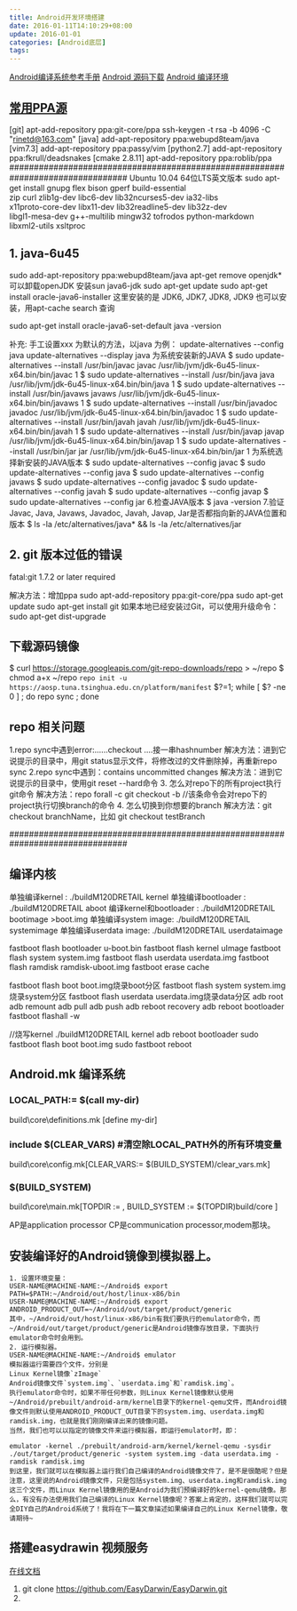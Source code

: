 ```yaml
---
title: Android开发环境搭建
date: 2016-01-11T14:10:29+08:00
update: 2016-01-01
categories: [Android底层]
tags:
---
```

[Android编译系统参考手册](http://android.cloudchou.com/)
[Android 源码下载](https://lug.ustc.edu.cn/wiki/mirrors/help/aosp)
[Android 编译环境](https://source.android.com/source/initializing.html)
## [常用PPA源](https://launchpad.net/ubuntu/+ppas?name_filter=vim)

[git]	apt-add-repository ppa:git-core/ppa
ssh-keygen -t rsa -b 4096 -C "rinetd@163.com"
[java]	add-apt-repository ppa:webupd8team/java
[vim7.3] 	add-apt-repository ppa:passy/vim
[python2.7] add-apt-repository ppa:fkrull/deadsnakes
[cmake 2.8.11] apt-add-repository ppa:roblib/ppa
################################################################################
Ubuntu 10.04 64位LTS英文版本
sudo apt-get install gnupg flex bison gperf build-essential \
  zip curl zlib1g-dev libc6-dev lib32ncurses5-dev ia32-libs \
  x11proto-core-dev libx11-dev lib32readline5-dev lib32z-dev \
  libgl1-mesa-dev g++-multilib mingw32 tofrodos python-markdown \
  libxml2-utils xsltproc

## 1. java-6u45
sudo add-apt-repository ppa:webupd8team/java
apt-get remove openjdk*可以卸载openJDK
安装sun java6-jdk
sudo apt-get update
sudo apt-get install oracle-java6-installer
					这里安装的是 JDK6, JDK7, JDK8, JDK9 也可以安装，用apt-cache search 查询

 sudo apt-get install oracle-java6-set-default
 java -version

补充: 手工设置xxx 为默认的方法，以java 为例：
update-alternatives --config java
update-alternatives --display java
	为系统安装新的JAVA
$ sudo update-alternatives --install /usr/bin/javac javac /usr/lib/jvm/jdk-6u45-linux-x64.bin/bin/javac 1
$ sudo update-alternatives --install /usr/bin/java java /usr/lib/jvm/jdk-6u45-linux-x64.bin/bin/java 1
$ sudo update-alternatives --install /usr/bin/javaws javaws /usr/lib/jvm/jdk-6u45-linux-x64.bin/bin/javaws 1
$ sudo update-alternatives --install /usr/bin/javadoc javadoc /usr/lib/jvm/jdk-6u45-linux-x64.bin/bin/javadoc 1
$ sudo update-alternatives --install /usr/bin/javah javah /usr/lib/jvm/jdk-6u45-linux-x64.bin/bin/javah 1
$ sudo update-alternatives --install /usr/bin/javap javap /usr/lib/jvm/jdk-6u45-linux-x64.bin/bin/javap 1
$ sudo update-alternatives --install /usr/bin/jar jar /usr/lib/jvm/jdk-6u45-linux-x64.bin/bin/jar 1
	为系统选择新安装的JAVA版本
$ sudo update-alternatives --config javac
$ sudo update-alternatives --config java
$ sudo update-alternatives --config javaws
$ sudo update-alternatives --config javadoc
$ sudo update-alternatives --config javah
$ sudo update-alternatives --config javap
$ sudo update-alternatives --config jar
6.检查JAVA版本
$ java -version
7.验证Javac, Java, Javaws, Javadoc, Javah, Javap, Jar是否都指向新的JAVA位置和版本
$ ls -la /etc/alternatives/java* && ls -la /etc/alternatives/jar

## 2. git 版本过低的错误

fatal:git 1.7.2 or later required

解决方法：增加ppa
sudo apt-add-repository ppa:git-core/ppa
sudo apt-get update
sudo apt-get install git
如果本地已经安装过Git，可以使用升级命令：
sudo apt-get dist-upgrade

## 下载源码镜像
$ curl https://storage.googleapis.com/git-repo-downloads/repo > ~/repo
$ chmod a+x ~/repo
`repo init -u https://aosp.tuna.tsinghua.edu.cn/platform/manifest`
$?=1;   while [ $? -ne 0 ] ; do  repo sync ; done

## repo 相关问题
1.repo sync中遇到error:......checkout ....接一串hashnumber
解决方法：进到它说提示的目录中，用git status显示文件，将修改过的文件删除掉，再重新repo sync
2.repo sync中遇到：contains uncommitted changes
解决方法：进到它说提示的目录中，使用git reset --hard命令
3. 怎么对repo下的所有project执行git命令
解决方法：repo forall -c git checkout -b    //该条命令会对repo下的project执行切换branch的命令
4. 怎么切换到你想要的branch
解决方法：git checkout branchName，比如 git checkout testBranch

################################################################################
## 编译内核
单独编译kernel : ./buildM120DRETAIL kernel
单独编译bootloader : ./buildM120DRETAIL aboot
编译kernel和bootloader : ./buildM120DRETAIL bootimage >boot.img
单独编译system image: ./buildM120DRETAIL systemimage
单独编译userdata image: ./buildM120DRETAIL userdataimage

fastboot flash bootloader u-boot.bin
fastboot flash kernel uImage
fastboot flash system system.img
fastboot flash userdata userdata.img
fastboot flash ramdisk ramdisk-uboot.img
fastboot erase cache

fastboot flash boot boot.img烧录boot分区
fastboot flash system system.img烧录system分区
fastboot flash userdata userdata.img烧录data分区
adb root
adb remount
adb pull <remote> <local>
adb push <local> <remote>
adb reboot recovery
adb reboot bootloader
fastboot flashall -w

//烧写kernel
./buildM120DRETAIL kernel
adb reboot bootloader
sudo fastboot flash boot boot.img
sudo fastboot reboot  

##  Android.mk 编译系统

### LOCAL_PATH:= $(call my-dir)
build\core\definitions.mk [define my-dir]
### include $(CLEAR_VARS) #清空除LOCAL_PATH外的所有环境变量
build\core\config.mk[CLEAR_VARS:= $(BUILD_SYSTEM)/clear_vars.mk]
###  $(BUILD_SYSTEM)
build\core\main.mk[TOPDIR := , BUILD_SYSTEM := $(TOPDIR)build/core ]

AP是application processor
CP是communication processor,modem那块。


##  安装编译好的Android镜像到模拟器上。
    1. 设置环境变量：
    USER-NAME@MACHINE-NAME:~/Android$ export PATH=$PATH:~/Android/out/host/linux-x86/bin
    USER-NAME@MACHINE-NAME:~/Android$ export ANDROID_PRODUCT_OUT=~/Android/out/target/product/generic
    其中，~/Android/out/host/linux-x86/bin有我们要执行的emulator命令，而~/Android/out/target/product/generic是Android镜像存放目录，下面执行emulator命令时会用到。
    2. 运行模拟器。
    USER-NAME@MACHINE-NAME:~/Android$ emulator
    模拟器运行需要四个文件，分别是
    Linux Kernel镜像`zImage`
    Android镜像文件`system.img`、`userdata.img`和`ramdisk.img`。
    执行emulator命令时，如果不带任何参数，则Linux Kernel镜像默认使用~/Android/prebuilt/android-arm/kernel目录下的kernel-qemu文件，而Android镜像文件则默认使用ANDROID_PRODUCT_OUT目录下的system.img、userdata.img和ramdisk.img，也就是我们刚刚编译出来的镜像问题。
    当然，我们也可以以指定的镜像文件来运行模拟器，即运行emulator时，即：

    emulator -kernel ./prebuilt/android-arm/kernel/kernel-qemu -sysdir ./out/target/product/generic -system system.img -data userdata.img -ramdisk ramdisk.img
    到这里，我们就可以在模拟器上运行我们自己编译的Android镜像文件了，是不是很酷呢？但是注意，这里说的Android镜像文件，只是包括system.img、userdata.img和ramdisk.img这三个文件，而Linux Kernel镜像用的是Android为我们预编译好的kernel-qemu镜像。那么，有没有办法使用我们自己编译的Linux Kernel镜像呢？答案上肯定的，这样我们就可以完全DIY自己的Android系统了！我将在下一篇文章描述如果编译自己的Linux Kernel镜像，敬请期待~

## 搭建easydrawin 视频服务
[在线文档](http://doc.easydarwin.org/)
1. git clone https://github.com/EasyDarwin/EasyDarwin.git
2.
